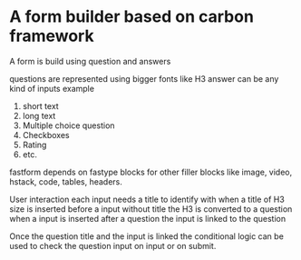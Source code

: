 # A form builder based on carbon framework

A form is build using question and answers

questions are represented using bigger fonts like H3
answer can be any kind of inputs
example

1. short text
2. long text
3. Multiple choice question
4. Checkboxes
5. Rating
6. etc.

fastform depends on fastype blocks for other filler blocks like
image, video, hstack, code, tables, headers.

User interaction
each input needs a title to identify with
when a title of H3 size is inserted before a input without title the H3 is converted to a question
when a input is inserted after a question the input is linked to the question

Once the question title and the input is linked the conditional logic can be used to check the question input on input or on submit.
